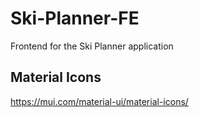 # Ski-Planner-FE
Frontend for the Ski Planner application

## Material Icons

https://mui.com/material-ui/material-icons/